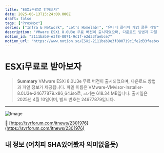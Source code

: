 ```yaml
---
title: "ESXi무료로 받아보자"
date: 2025-06-13T15:24:00.000Z
draft: false
tags: ["ProxMox"]
series: ["Infra & Network", "Let's Homelab!", "유니티 플러피 게임 클론 개발"]
description: "VMware ESXi 8.0U3e 무료 버전이 출시되었으며, 다운로드 방법과 파일 정보가 제공됩니다. 파일 이름은 VMware-VMvisor-Installer-8.0U3e-24677879.x86_64.iso로, 크기는 618.34 MB입니다. 출시일은 2025년 4월 10일이며, 빌드 번호는 24677879입니다."
notion_id: "2111bab9-e3f8-8071-9c1f-e2d33faebce7"
notion_url: "https://www.notion.so/ESXi-2111bab9e3f880719c1fe2d33faebce7"
---
```


# ESXi무료로 받아보자

> **Summary**
> VMware ESXi 8.0U3e 무료 버전이 출시되었으며, 다운로드 방법과 파일 정보가 제공됩니다. 파일 이름은 VMware-VMvisor-Installer-8.0U3e-24677879.x86_64.iso로, 크기는 618.34 MB입니다. 출시일은 2025년 4월 10일이며, 빌드 번호는 24677879입니다.

---

![Image](https://prod-files-secure.s3.us-west-2.amazonaws.com/09ccd4d5-876c-4bba-bbdf-cc77a0a11257/1da6790f-4e50-4239-95f9-e81838d2327c/image.png?X-Amz-Algorithm=AWS4-HMAC-SHA256&X-Amz-Content-Sha256=UNSIGNED-PAYLOAD&X-Amz-Credential=ASIAZI2LB4665YSOOMSB%2F20250724%2Fus-west-2%2Fs3%2Faws4_request&X-Amz-Date=20250724T083309Z&X-Amz-Expires=3600&X-Amz-Security-Token=IQoJb3JpZ2luX2VjEAAaCXVzLXdlc3QtMiJHMEUCICpqT51kT7CjwXqjehslKiJbpkuU4SIIVwnoqFIl2mdAAiEA937aCox%2FSxS0CS6Zf1zf0x7zaRGFnETTX9%2Bb%2BNYG3%2B8q%2FwMIKRAAGgw2Mzc0MjMxODM4MDUiDMCdOZe8uLcu4fc8RSrcAw%2FirDWwslx9nZq%2F7ukvZpPDgpe0cmFjToBLLQXpidEhG243eivWKhvgdw4OfR9ty4sM2Y%2FaEfN067NwxEc1XqO6Tv5dNYM3E0BDqpjWIioRxri8cu9RozjkXnR4VPBPEt8w7KBEZhB7KVbqFzwDFoWvrvf6hRXRfMN5BiGm%2BSfU2xF5HvoSXmAVR0MSlzhe8ckhBOSODqH1T6TSx%2BEB%2FxHHAr4sL9TlSMAnlkOYyu%2Fhls2wjsfhT3DfzD3ACeAyGUZUC86tUEBhiq5ZxztucckHdQpDz%2BHJYoH%2Ffrxa5y9SNW7OIt%2FHZ%2Bi%2BmVmZ5Lq8ySfvpl8MluNA80wEKAEDTf21MUMcc3vwDuvv4MQIbtweeTK92NlZZ3K%2FwAZ%2BmAryu%2F%2FxjWqhcYYJSaaps7MJN%2BWLQx%2B1siguj4V32vyYU5aPnDST4lF%2BRnp7oXryyAprwITjoSTguDqoJaYlxkw%2FRK2Fok1pU0XFHg3ihAsRgItZDo820a8fmavMyo55%2BWYayUagVLoDaMrXQWe7YS9rOHLvqwFvTP%2BoDoi%2FAVv9c1ZpF9ElVwXekW8pKgJVeJDd47FMlCsgdC1bMBxZ7ZeHFCUGQsVdnPIAOyS3iJM6gxKYGfU7iTKjT5YxR%2BKJMJbPh8QGOqUB9o%2FxXNDux7Bmx9iH57MN85HXy1iEkJXCBKuzC%2Feoy6CJjDa6vnIAX%2FrkYoHSRNyR4xoSMrQsPt2EIFmAGH8UHw%2Ff1SXt206stgt7S%2BLKrCjcZWmqF6qTVhlt4uE5WLHN9c6gc1Kb7wQ4S3XRBpoGEDBB9NSb8LN%2FMUpFGBg6lqV5HXunj%2BdiOfw91QRPTDvCtZFX0Plax%2BOv3Pd9de10KO7vyGNY&X-Amz-Signature=9c11d52cbd6f8d2ef7268eb0314fc8712283c3bc89cbec5594cb041d552e87ce&X-Amz-SignedHeaders=host&x-amz-checksum-mode=ENABLED&x-id=GetObject)

🔗 [https://svrforum.com/itnews/2301976](https://svrforum.com/itnews/2301976)

## 내 정보 (어처피 SHA있어봤자 의미없을듯)

